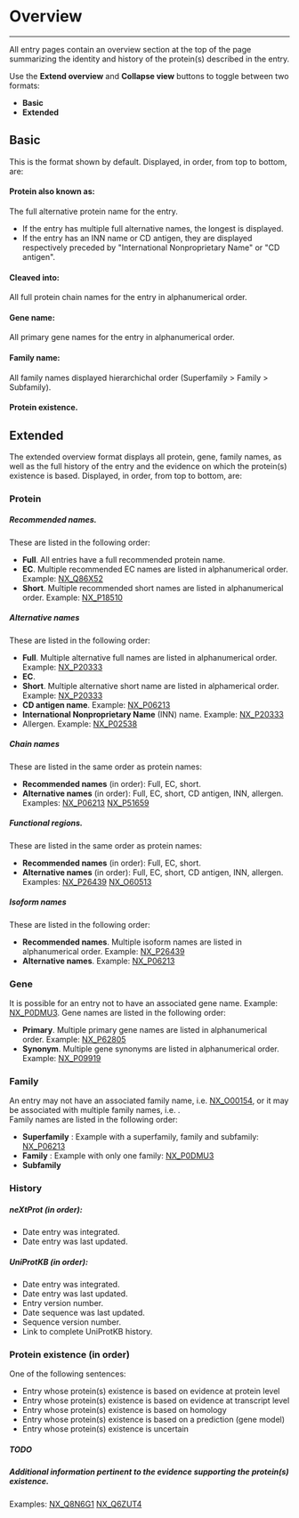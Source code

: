# Overview
---
All entry pages contain an overview section at the top of the page summarizing the identity and history of the protein(s) described in the entry.

Use the **Extend overview** and **Collapse view** buttons to toggle between two formats:

* **Basic**
* **Extended** 

## Basic

This is the format shown by default. Displayed, in order, from top to bottom, are:

#### Protein also known as:
The full alternative protein name for the entry.
- If the entry has multiple full alternative names, the longest is displayed.  
- If the entry has an INN name or CD antigen, they are displayed respectively preceded by "International Nonproprietary Name" or "CD antigen".

#### Cleaved into: 
All full protein chain names for the entry in alphanumerical order.

#### Gene name:
All primary gene names for the entry in alphanumerical order.

#### Family name:
All family names displayed hierarchichal order (Superfamily > Family > Subfamily).   

#### Protein existence.


## Extended

The extended overview format displays all protein, gene, family names, as well as the full history of the entry and the evidence on which the protein(s) existence is based. Displayed, in order, from top to bottom, are: 

### Protein

##### Recommended names. 
These are listed in the following order:
- **Full**. All entries have a full recommended protein name.
- **EC**. Multiple recommended EC names are listed in alphanumerical order. Example: [NX_Q86X52](http://www.nextprot.org/db/entry/NX_Q86X52)
- **Short**. Multiple recommended short names are listed in alphanumerical order. Example: [NX_P18510](http://www.nextprot.org/db/entry/NX_P18510)

##### Alternative names
These are listed in the following order:
- **Full**. Multiple alternative full names are listed in alphanumerical order. Example: [NX_P20333](http://www.nextprot.org/db/entry/NX_P20333/) 
- **EC**.
- **Short**. Multiple alternative short name are listed in alphamerical order. Example: [NX_P20333](http://www.nextprot.org/db/entry/NX_P20333/) 
- **CD antigen name**. Example: [NX_P06213](http://www.nextprot.org/db/entry/NX_P06213)
- **International Nonproprietary Name** (INN) name. Example: [NX_P20333](http://www.nextprot.org/db/entry/NX_P06213)
- Allergen. Example: [NX_P02538](http://www.nextprot.org/db/entry/NX_P02538)

##### Chain names
These are listed in the same order as protein names:
- **Recommended names** (in order): Full, EC, short.
- **Alternative names** (in order): Full, EC, short, CD antigen, INN, allergen. Examples: [NX_P06213](http://www.nextprot.org/db/entry/NX_P06213) [NX_P51659](http://www.nextprot.org/db/entry/NX_P51659)

##### Functional regions. 
These are listed in the same order as protein names:
- **Recommended names** (in order): Full, EC, short.
- **Alternative names** (in order): Full, EC, short, CD antigen, INN, allergen. Examples: [NX_P26439](http://www.nextprot.org/db/entry/NX_P26439/) [NX_O60513](http://www.nextprot.org/db/entry/NX_O60513/)

##### Isoform names
These are listed in the following order: 
- **Recommended names**. Multiple isoform names are listed in alphanumerical order. Example: [NX_P26439](http://www.nextprot.org/db/entry/NX_P26439/) 
- **Alternative names**. Example: [NX_P06213](http://www.nextprot.org/db/entry/NX_P06213/)

### Gene
It is possible for an entry not to have an associated gene name. Example: [NX_P0DMU3](http://www.nextprot.org/db/entry/NX_P0DMU3/). Gene names are listed in the following order: 
- **Primary**. Multiple primary gene names are listed in alphanumerical order. Example: [NX_P62805](http://www.nextprot.org/db/entry/NX_P62805/) 
- **Synonym**. Multiple gene synonyms are listed in alphanumerical order. Example: [NX_P09919](http://www.nextprot.org/db/entry/NX_P09919/)

### Family
An entry may not have an associated family name, i.e. [NX_O00154](http://www.nextprot.org/db/entry/NX_O00154/), or it may be associated with multiple family names, i.e. []().  
Family names are listed in the following order:
- **Superfamily** : Example with a superfamily, family and subfamily: [NX_P06213](http://www.nextprot.org/db/entry/NX_P06213/)
- **Family** : Example with only one family: [NX_P0DMU3](http://www.nextprot.org/db/entry/NX_P0DMU3/)
- **Subfamily**

### History
##### neXtProt (in order):
- Date entry was integrated.
- Date entry was last updated.

##### UniProtKB (in order):
- Date entry was integrated.
- Date entry was last updated.
- Entry version number.
- Date sequence was last updated.
- Sequence version number.
- Link to complete UniProtKB history.

### Protein existence (in order)
One of the following sentences:
* Entry whose protein(s) existence is based on evidence at protein level
* Entry whose protein(s) existence is based on evidence at transcript level 
* Entry whose protein(s) existence is based on homology
* Entry whose protein(s) existence is based on a prediction (gene model)  
* Entry whose protein(s) existence is uncertain 


##### TODO
##### Additional information pertinent to the evidence supporting the protein(s) existence. 
Examples: [NX_Q8N6G1](http://www.nextprot.org/db/entry/NX_Q8N6G1/) [NX_Q6ZUT4](http://www.nextprot.org/db/entry/NX_Q6ZUT4)
 

 
